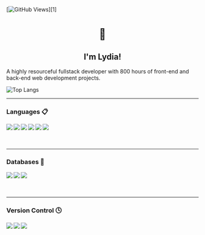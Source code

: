 [![GitHub Views](https://komarev.com/ghpvc/?username=iamlydial&color=FAC151)][1]

<h1 align="center">👋</h1> 
<h2 align="center">I'm Lydia!</h2> 

<p>A highly resourceful fullstack developer with 800 hours of front-end and back-end web development projects.</p>

![Top Langs](https://github-readme-stats.vercel.app/api/top-langs/?username=iamlydial&hide_progress=true)

---

  ###  Languages 📋 

<img align="left" src="https://img.shields.io/badge/html5-%23E34F26.svg?style=for-the-badge&logo=html5&logoColor=white">

<img align="left" src="https://img.shields.io/badge/css3-%231572B6.svg?style=for-the-badge&logo=css3&logoColor=white">

<img align="left" src="https://img.shields.io/badge/sqlite-%2307405e.svg?style=for-the-badge&logo=sqlite&logoColor=white">

<img align="left" src="https://img.shields.io/badge/javascript-%23323330.svg?style=for-the-badge&logo=javascript&logoColor=%23F7DF1E">

<img align="left" src="https://img.shields.io/badge/python-3670A0?style=for-the-badge&logo=python&logoColor=ffdd54">

<img align="left" src="https://img.shields.io/badge/shell_script-%23121011.svg?style=for-the-badge&logo=gnu-bash&logoColor=white">

<br>
<br>
<br>

---

  ###  Databases 💾

<img align="left" src="https://img.shields.io/badge/MongoDB-%234ea94b.svg?style=for-the-badge&logo=mongodb&logoColor=white">

<img align="left" src="https://img.shields.io/badge/postgres-%23316192.svg?style=for-the-badge&logo=postgresql&logoColor=white">

<img align="left" src="https://img.shields.io/badge/sqlite-%2307405e.svg?style=for-the-badge&logo=sqlite&logoColor=white">

<br>
<br>
<br>

---

  ###  Version Control 🕓

<img align="left" src="https://img.shields.io/badge/git-%23F05033.svg?style=for-the-badge&logo=git&logoColor=white">

<img align="left" src="https://img.shields.io/badge/github-%23121011.svg?style=for-the-badge&logo=github&logoColor=white">

<img align="left" src="https://img.shields.io/badge/gitlab-%23181717.svg?style=for-the-badge&logo=gitlab&logoColor=whitee">


